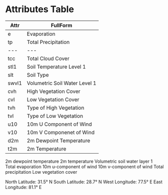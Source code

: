 # Attributes Table

|Attr|FullForm|
|---|---|
|e|Evaporation|
|tp|Total Precipitation|
|---|---|
|tcc|Total Cloud Cover|
|stl1|Soil Temperature Level 1|
|slt|Soil Type|
|swvl1|Volumetric Soil Water Level 1|
|cvh|High Vegetation Cover|
|cvl|Low Vegetation Cover|
|tvh|Type of High Vegetation|
|tvl|Type of Low Vegetation|
|u10|10m U Component of Wind|
|v10|10m V Componenet of Wind|
|d2m|2m Dewpoint Temperature|
|t2m|2m Temperature|

2m dewpoint temperature
2m temperature
Volumetric soil water layer 1
Total evaporation
10m u-component of wind
10m v-component of wind
Total precipitation
Low vegetation cover

North Latitude: 31.5° N
South Latitude: 28.7° N
West Longitude: 77.5° E
East Longitude: 81.1° E
